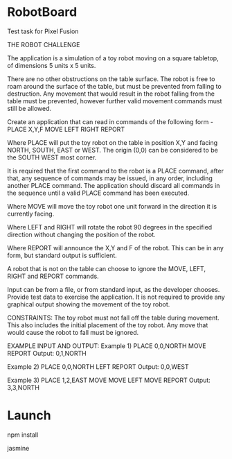 # RobotBoard
Test task for Pixel Fusion

THE ROBOT CHALLENGE

The application is a simulation of a toy robot moving on a square tabletop, of dimensions 5 units x 5
units.

There are no other obstructions on the table surface.
The robot is free to roam around the surface of the table, but must be prevented from falling to
destruction. Any movement that would result in the robot falling from the table must be prevented,
however further valid movement commands must still be allowed.

Create an application that can read in commands of the following form -
PLACE X,Y,F
MOVE
LEFT
RIGHT
REPORT

Where PLACE will put the toy robot on the table in position X,Y and facing NORTH, SOUTH, EAST or
WEST. The origin (0,0) can be considered to be the SOUTH WEST most corner.

It is required that the first command to the robot is a PLACE command, after that, any sequence of
commands may be issued, in any order, including another PLACE command. The application should
discard all commands in the sequence until a valid PLACE command has been executed.

Where MOVE will move the toy robot one unit forward in the direction it is currently facing.

Where LEFT and RIGHT will rotate the robot 90 degrees in the specified direction without changing
the position of the robot.

Where REPORT will announce the X,Y and F of the robot. This can be in any form, but standard
output is sufficient.

A robot that is not on the table can choose to ignore the MOVE, LEFT, RIGHT and REPORT
commands.

Input can be from a file, or from standard input, as the developer chooses.
Provide test data to exercise the application.
It is not required to provide any graphical output showing the movement of the toy robot.

CONSTRAINTS:
The toy robot must not fall off the table during movement. This also includes the initial placement of
the toy robot. Any move that would cause the robot to fall must be ignored.

EXAMPLE INPUT AND OUTPUT:
Example 1)
PLACE 0,0,NORTH
MOVE
REPORT
Output: 0,1,NORTH

Example 2)
PLACE 0,0,NORTH
LEFT
REPORT
Output: 0,0,WEST

Example 3)
PLACE 1,2,EAST
MOVE
MOVE
LEFT
MOVE
REPORT
Output: 3,3,NORTH

# Launch
npm install

jasmine
